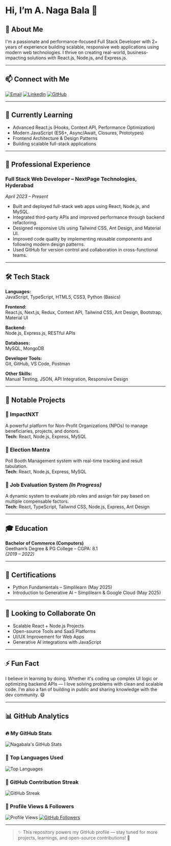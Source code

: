 # Hi, I’m A. Naga Bala 👋

## 🚀 About Me
I'm a passionate and performance-focused Full Stack Developer with 2+ years of experience building scalable, responsive web applications using modern web technologies. I thrive on creating real-world, business-impacting solutions with React.js, Node.js, and Express.js.

---

## 📫 Connect with Me

[![Email](https://img.shields.io/badge/Email-D14836?style=for-the-badge&logo=gmail&logoColor=white)](mailto:anbala0330@gmail.com)
[![LinkedIn](https://img.shields.io/badge/LinkedIn-0A66C2?style=for-the-badge&logo=linkedin&logoColor=white)](https://linkedin.com/in/anagabala0330)
[![GitHub](https://img.shields.io/badge/GitHub-000?style=for-the-badge&logo=github&logoColor=white)](https://github.com/nagabala3003)

---

## 🧠 Currently Learning
- Advanced React.js (Hooks, Context API, Performance Optimization)
- Modern JavaScript (ES6+, Async/Await, Closures, Prototypes)
- Frontend Architecture & Design Patterns
- Building scalable full-stack applications

---

## 💼 Professional Experience

### Full Stack Web Developer – NextPage Technologies, Hyderabad  
_April 2023 – Present_

- Built and deployed full-stack web apps using React, Node.js, and MySQL.
- Integrated third-party APIs and improved performance through backend refactoring.
- Designed responsive UIs using Tailwind CSS, Ant Design, and Material UI.
- Improved code quality by implementing reusable components and following modern design patterns.
- Used GitHub for version control and collaboration in cross-functional teams.

---

## 🛠️ Tech Stack

**Languages:**  
JavaScript, TypeScript, HTML5, CSS3, Python (Basics)

**Frontend:**  
React.js, Next.js, Redux, Context API, Tailwind CSS, Ant Design, Bootstrap, Material UI

**Backend:**  
Node.js, Express.js, RESTful APIs

**Databases:**  
MySQL, MongoDB

**Developer Tools:**  
Git, GitHub, VS Code, Postman

**Other Skills:**  
Manual Testing, JSON, API Integration, Responsive Design

---

## 📂 Notable Projects

### 🔸 ImpactNXT  
A powerful platform for Non-Profit Organizations (NPOs) to manage beneficiaries, projects, and donors.  
**Tech:** React, Node.js, Express, MySQL

### 🔸 Election Mantra  
Poll Booth Management system with real-time tracking and result tabulation.  
**Tech:** React, Node.js, Express, MySQL

### 🔸 Job Evaluation System _(In Progress)_  
A dynamic system to evaluate job roles and assign fair pay based on multiple compensable factors.  
**Tech:** React, TypeScript, Tailwind CSS, Node.js, Express, Ant Design

---

## 🎓 Education

**Bachelor of Commerce (Computers)**  
Geetham’s Degree & PG College – CGPA: 8.1  
_(2019 – 2022)_

---

## 📜 Certifications

- Python Fundamentals – Simplilearn (May 2025)
- Introduction to Generative AI – Simplilearn & Google Cloud (May 2025)

---

## 🤝 Looking to Collaborate On

- Scalable React + Node.js Projects  
- Open-source Tools and SaaS Platforms  
- UI/UX Improvement for Web Apps  
- Generative AI integrations with JavaScript

---

## ⚡ Fun Fact

I believe in learning by doing. Whether it's coding up complex UI logic or optimizing backend APIs — I love solving problems with clean and scalable code. I'm also a fan of building in public and sharing knowledge with the dev community. 😄

---

## 📊 GitHub Analytics

### 🔥 My GitHub Stats
![Nagabala's GitHub Stats](https://github-readme-stats.vercel.app/api?username=nagabala3003&show_icons=true&theme=radical&hide=contribs,prs)

### 📌 Top Languages Used
![Top Languages](https://github-readme-stats.vercel.app/api/top-langs/?username=nagabala3003&layout=compact&theme=radical)

### 🚀 GitHub Contribution Streak
![GitHub Streak](https://streak-stats.demolab.com?user=nagabala3003&theme=radical)

### 👀 Profile Views & Followers
![Profile Views](https://komarev.com/ghpvc/?username=nagabala3003&label=Profile%20views&color=0e75b6&style=flat)
[![GitHub Followers](https://img.shields.io/github/followers/nagabala3003?label=Follow&style=social)](https://github.com/nagabala3003)


---

> ✨ This repository powers my GitHub profile — stay tuned for more projects, learnings, and open-source contributions! 🚀
